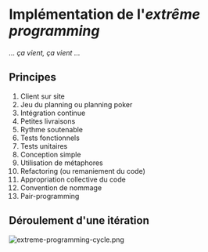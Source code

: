 # Implémentation de l'_extrême programming_

_… ça vient, ça vient …_

## Principes

1. Client sur site
2. Jeu du planning ou planning poker
3. Intégration continue
4. Petites livraisons
5. Rythme soutenable
6. Tests fonctionnels
7. Tests unitaires
8. Conception simple
9. Utilisation de métaphores
10. Refactoring (ou remaniement du code)
11. Appropriation collective du code
12. Convention de nommage
13. Pair-programming

## Déroulement d'une itération

![extreme-programming-cycle.png][imgxtrem]


[imgxtrem]: https://github.com/freezed/ocp13/blob/wip-doc/doc/img/extreme-programming-cycle.png
